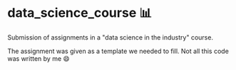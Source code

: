 # data_science_course 📊 
Submission of assignments in a "data science in the industry" course.

The assignment was given as a template we needed to fill. Not all this code was written by me 😄
